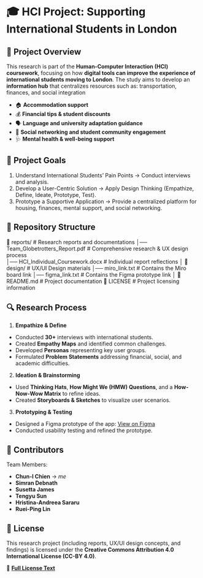 # 🎓 HCI Project: Supporting International Students in London

## 📌 Project Overview
This research is part of the **Human-Computer Interaction (HCI) coursework**, focusing on how **digital tools can improve the experience of international students moving to London**. The study aims to develop an **information hub** that centralizes resources such as:
transportation, finances, and social integration
- 🏠 **Accommodation support**
- 💰 **Financial tips & student discounts**
- 🗣️ **Language and university adaptation guidance**
- 👫 **Social networking and student community engagement**
- 🩺 **Mental health & well-being support**  

## 🎯 Project Goals
1. Understand International Students’ Pain Points → Conduct interviews and analysis.
2. Develop a User-Centric Solution → Apply Design Thinking (Empathize, Define, Ideate, Prototype, Test).
3. Prototype a Supportive Application → Provide a centralized platform for housing, finances, mental support, and social networking.

## 📂 Repository Structure
📂 reports/  # Research reports and documentations
│── Team_Globetrotters_Report.pdf  # Comprehensive research & UX design process  
│── HCI_Individual_Coursework.docx  # Individual report reflections
│
📂 design/  # UX/UI Design materials
│── miro_link.txt  # Contains the Miro board link
│── figma_link.txt  # Contains the Figma prototype link
│
📄 README.md  # Project documentation
📄 LICENSE  # Project licensing information  

## 🔍 Research Process
1. **Empathize & Define**
- Conducted **30+** interviews with international students.
- Created **Empathy Maps** and identified common challenges.
- Developed **Personas** representing key user groups.
- Formulated **Problem Statements** addressing financial, social, and academic difficulties.

2. **Ideation & Brainstorming**
- Used **Thinking Hats**, **How Might We (HMW) Questions**, and a **How-Now-Wow Matrix** to refine ideas.
- Created **Storyboards & Sketches** to visualize user scenarios.

3. **Prototyping & Testing**
- Designed a Figma prototype of the app: [View on Figma](https://www.figma.com/design/Yqw39K1NnPebK1WENffMD5/HCI?node-id=0-1&p=f)
- Conducted usability testing and refined the prototype.

## 🤝 **Contributors**
Team Members:
- **Chun-I Chien** -> *me*
- **Simran Debnath**
- **Susetta James**
- **Tengyu Sun**
- **Hristina-Andreea Sararu**
- **Ruei-Ping Lin**

## 📜 License
This research project (including reports, UX/UI design concepts, and findings) is licensed under the **Creative Commons Attribution 4.0 International License (CC-BY 4.0)**. 

📄 **[Full License Text](LICENSE)**  
